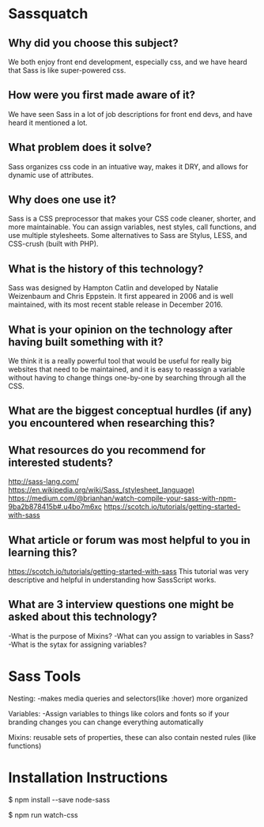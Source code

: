 # Sassquatch
## Why did you choose this subject?
We both enjoy front end development, especially css, and we have heard that Sass is like super-powered css.

## How were you first made aware of it?
We have seen Sass in a lot of job descriptions for front end devs, and have heard it mentioned a lot.

## What problem does it solve?
Sass organizes css code in an intuative way, makes it DRY, and allows for dynamic use of attributes.

## Why does one use it?
Sass is a CSS preprocessor that makes your CSS code cleaner, shorter, and more maintainable. You can assign variables, nest styles, call functions, and use multiple stylesheets. Some alternatives to Sass are Stylus, LESS, and CSS-crush (built with PHP).

## What is the history of this technology?
Sass was designed by Hampton Catlin and developed by Natalie Weizenbaum and Chris Eppstein. It first appeared in 2006 and is well maintained, with its most recent stable release in December 2016.

## What is your opinion on the technology after having built something with it?
We think it is a really powerful tool that would be useful for really big websites that need to be maintained, and it is easy to reassign a variable without having to change things one-by-one by searching through all the CSS.

## What are the biggest conceptual hurdles (if any) you encountered when researching this?
## What resources do you recommend for interested students?
http://sass-lang.com/
https://en.wikipedia.org/wiki/Sass_(stylesheet_language)
https://medium.com/@brianhan/watch-compile-your-sass-with-npm-9ba2b878415b#.u4bo7m6xc
https://scotch.io/tutorials/getting-started-with-sass

## What article or forum was most helpful to you in learning this?
https://scotch.io/tutorials/getting-started-with-sass
This tutorial was very descriptive and helpful in understanding how SassScript works.

## What are 3 interview questions one might be asked about this technology?
-What is the purpose of Mixins?
-What can you assign to variables in Sass?
-What is the sytax for assigning variables? 

# Sass Tools

Nesting:
-makes media queries and selectors(like :hover) more organized

Variables:
-Assign variables to things like colors and fonts so if your branding changes you can change everything automatically

Mixins: reusable sets of properties, these can also contain nested rules (like functions)


# Installation Instructions

$ npm install --save node-sass

$ npm run watch-css
